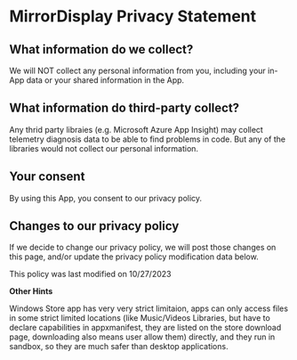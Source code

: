 # MirrorDisplay Privacy Statement

## What information do we collect?
We will NOT collect any personal information from you, including your in-App data or your shared information in the App.

## What information do third-party collect?
Any thrid party libraies (e.g. Microsoft Azure App Insight) may collect telemetry diagnosis data to be able to find problems in code. But any of the libraries would not collect our personal information.

## Your consent
By using this App, you consent to our privacy policy.

## Changes to our privacy policy
If we decide to change our privacy policy, we will post those changes on this page, and/or update the privacy policy modification data below.

This policy was last modified on 10/27/2023
 

 

**Other Hints**

Windows Store app has very very strict limitaion, apps can only access files in some strict limited locations (like  Music/Videos Libraries, but have to declare capabilities in appxmanifest, they are listed on the store download page, downloading also means user allow them)  directly, and they run in sandbox, so they are much safer than desktop applications.
